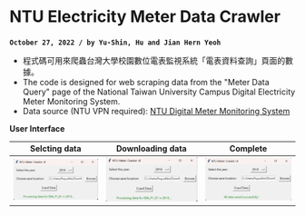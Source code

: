 # NTU Electricity Meter Data Crawler
**`October 27, 2022 / by Yu-Shin, Hu and Jian Hern Yeoh`**

-   程式碼可用來爬蟲台灣大學校園數位電表監視系統「電表資料查詢」頁面的數據。
-   The code is designed for web scraping data from the "Meter Data Query" page of the National Taiwan University Campus Digital Electricity Meter Monitoring System.
-   Data source (NTU VPN required): [NTU Digital Meter Monitoring System](https://epower.ga.ntu.edu.tw/?fbclid=IwAR1_crXmTrEojnqGZCh6z2hesnkZ1Bsd7YBEnyAyzEyHOoIvr-xjA8sBAqo)

**User Interface**

|Selcting data|Downloading data |Complete|
|-|-|-|
|<img src="pic\downloading.png" alt="image" width="200">|<img src="pic\downloading.png" alt="image" width="200">|<img src="pic\complete.png" alt="image" width="200">|
